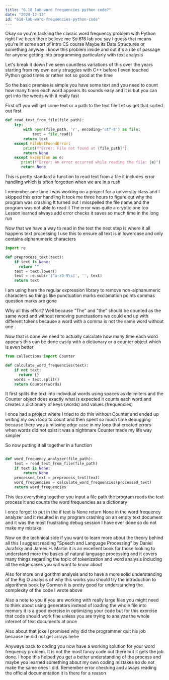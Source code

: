 ```yaml
---
title: "6.18 lab word frequencies python code?"
date: "2024-12-13"
id: "618-lab-word-frequencies-python-code"
---
```


Okay so you're tackling the classic word frequency problem with Python right I've been there believe me So 618 lab you say I guess that means you're in some sort of intro CS course Maybe its Data Structures or something anyway I know this problem inside and out it's a rite of passage for anyone getting into programming particularly with text analysis

Let's break it down I've seen countless variations of this over the years starting from my own early struggles with C++ before I even touched Python good times or rather not so good at the time

So the basic premise is simple you have some text and you need to count how many times each word appears Its sounds easy and it is but you can get into the weeds with it really fast

First off you will get some text or a path to the text file Let us get that sorted out first

```python
def read_text_from_file(file_path):
    try:
        with open(file_path, 'r', encoding='utf-8') as file:
            text = file.read()
        return text
    except FileNotFoundError:
        print(f"Error: File not found at {file_path}")
        return None
    except Exception as e:
       print(f"Error: An error occurred while reading the file: {e}")
       return None
```

This is pretty standard a function to read text from a file it includes error handling which is often forgotten when we are in a rush

I remember one time I was working on a project for a university class and I skipped this error handling It took me three hours to figure out why the program was crashing It turned out I misspelled the file name and the program was not able to read it The error was quite a cryptic one too Lesson learned always add error checks it saves so much time in the long run

Now that we have a way to read in the text the next step is where it all happens text processing I use this to ensure all text is in lowercase and only contains alphanumeric characters

```python
import re

def preprocess_text(text):
    if text is None:
      return ""
    text = text.lower()
    text = re.sub(r'[^a-z0-9\s]', '', text)
    return text

```

I am using here the regular expression library to remove non-alphanumeric characters so things like punctuation marks exclamation points commas question marks are gone

Why all this effort? Well because "The" and "the" should be counted as the same word and without removing punctuations we could end up with different tokens because a word with a comma is not the same word without one

Now that is done we need to actually calculate how many time each word appears this can be done easily with a dictionary or a counter object which is even better

```python
from collections import Counter

def calculate_word_frequencies(text):
    if not text:
      return {}
    words = text.split()
    return Counter(words)
```

It first splits the text into individual words using spaces as delimiters and the Counter object does exactly what is expected it counts each word and creates a dictionary of keys (words) and values (frequencies)

I once had a project where I tried to do this without Counter and ended up writing my own loop to count and then spent so much time debugging because there was a missing edge case in my loop that created errors when words did not exist it was a nightmare Counter made my life way simpler

So now putting it all together in a function

```python

def word_frequency_analyzer(file_path):
    text = read_text_from_file(file_path)
    if text is None:
        return None
    processed_text = preprocess_text(text)
    word_frequencies = calculate_word_frequencies(processed_text)
    return word_frequencies

```

This ties everything together you input a file path the program reads the text process it and counts the word frequencies as a dictionary

I once forgot to put in the if text is None return None in the word frequency analyzer and it resulted in my program crashing on an empty text document and it was the most frustrating debug session I have ever done so do not make my mistake

Now on the technical side if you want to learn more about the theory behind all this I suggest reading "Speech and Language Processing" by Daniel Jurafsky and James H. Martin it is an excellent book for those looking to understand more the basics of natural language processing and it covers many things regarding the topic of tokenization and word analysis including all the edge cases you will want to know about

Also for more on algorithm analysis and to have a more solid understanding of the Big O analysis of why this works you should try the introduction to algorithms book by Cormen it is pretty good for understanding the complexity of the code I wrote above

Also a note to you if you are working with really large files you might need to think about using generators instead of loading the whole file into memory it is a good exercise in optimizing your code but for this exercise that code should work fine unless you are trying to analyze the whole internet of text documents at once

Also about that joke I promised why did the programmer quit his job because he did not get arrays hehe

Anyways back to coding you now have a working solution for your word frequency problem. It is not the most fancy code out there but it gets the job done. I hope this helped you get a better understanding of the process and maybe you learned something about my own coding mistakes so do not make the same ones I did. Remember error checking and always reading the official documentation it is there for a reason

